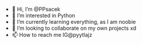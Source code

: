 - 👋 Hi, I’m @PPsacek
- 👀 I’m interested in Python
- 🌱 I’m currently learning everything, as I am noobie
- 💞️ I’m looking to collaborate on my own projects xd
- 📫 How to reach me IG@pyytlajz

<!---
PPsacek/PPsacek is a ✨ special ✨ repository because its `README.md` (this file) appears on your GitHub profile.
You can click the Preview link to take a look at your changes.
--->
